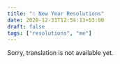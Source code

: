 ```yaml
---
title: "☃️ New Year Resolutions"
date: 2020-12-31T12:54:13+03:00
draft: false
tags: ["resolutions", "me"]
---
```


​​Sorry, translation is not available yet.
